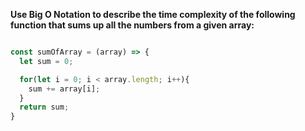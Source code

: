 **Use Big O Notation to describe the time complexity of the following function that sums up all the numbers from a given array:**

```js

const sumOfArray = (array) => {
  let sum = 0;

  for(let i = 0; i < array.length; i++){
    sum += array[i];
  }
  return sum;
}

```